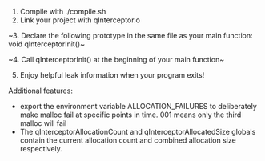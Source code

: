 1. Compile with ./compile.sh
2. Link your project with qInterceptor.o

~3. Declare the following prototype in the same file as your main function: void qInterceptorInit()~

~4. Call qInterceptorInit() at the beginning of your main function~

5. Enjoy helpful leak information when your program exits!

Additional features:
- export the environment variable ALLOCATION_FAILURES to deliberately make malloc fail at specific points in time. 001 means only the third malloc will fail
- The qInterceptorAllocationCount and qInterceptorAllocatedSize globals contain the current allocation count and combined allocation size respectively.
